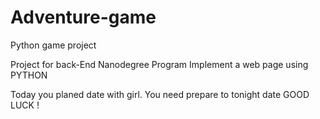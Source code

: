 # Adventure-game
Python game project

Project for back-End Nanodegree Program
Implement a web page using PYTHON

Today you planed date with girl.
You need prepare to tonight date
GOOD LUCK !
